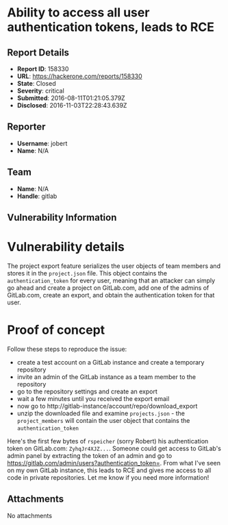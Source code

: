 # Ability to access all user authentication tokens, leads to RCE

## Report Details
- **Report ID**: 158330
- **URL**: https://hackerone.com/reports/158330
- **State**: Closed
- **Severity**: critical
- **Submitted**: 2016-08-11T01:21:05.379Z
- **Disclosed**: 2016-11-03T22:28:43.639Z

## Reporter
- **Username**: jobert
- **Name**: N/A

## Team
- **Name**: N/A
- **Handle**: gitlab

## Vulnerability Information
# Vulnerability details
The project export feature serializes the user objects of team members and stores it in the `project.json` file. This object contains the `authentication_token` for every user, meaning that an attacker can simply go ahead and create a project on GitLab.com, add one of the admins of GitLab.com, create an export, and obtain the authentication token for that user.

# Proof of concept
Follow these steps to reproduce the issue:

 - create a test account on a GitLab instance and create a temporary repository
 - invite an admin of the GitLab instance as a team member to the repository
 - go to the repository settings and create an export
 - wait a few minutes until you received the export email
 - now go to http://gitlab-instance/account/repo/download_export
 - unzip the downloaded file and examine `projects.json` - the `project_members` will contain the user object that contains the `authentication_token`

Here's the first few bytes of `rspeicher` (sorry Robert) his authentication token on GitLab.com: `ZyhqJr4XJZ...`. Someone could get access to GitLab's admin panel by extracting the token of an admin and go to https://gitlab.com/admin/users?authentication_token=<token>. From what I've seen on my own GitLab instance, this leads to RCE and gives me access to all code in private repositories. Let me know if you need more information!

## Attachments
No attachments
